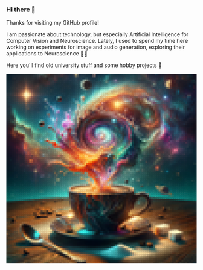### Hi there 👋

Thanks for visiting my GitHub profile!

I am passionate about technology, but especially Artificial Intelligence for Computer Vision and Neuroscience. Lately, I used to spend my time here working on experiments for image and audio generation, exploring their applications to Neuroscience 🧠🚀

Here you'll find old university stuff and some hobby projects 🫶

[![Coffee](https://raw.githubusercontent.com/pablomm/brainfuck-art/main/docs/assets/coffee.svg)](https://raw.githubusercontent.com/pablomm/brainfuck-art/main/docs/assets/coffee.svg)
